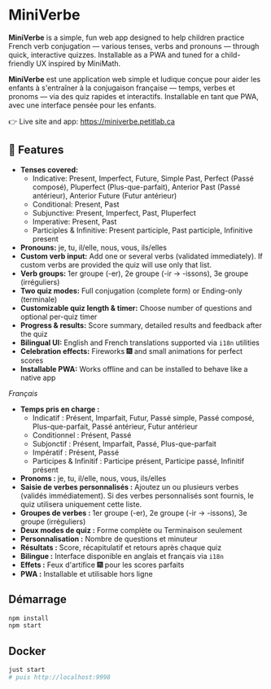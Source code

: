 # MiniVerbe

**MiniVerbe** is a simple, fun web app designed to help children practice French verb conjugation — various tenses, verbs and pronouns — through quick, interactive quizzes. Installable as a PWA and tuned for a child-friendly UX inspired by MiniMath.

**MiniVerbe** est une application web simple et ludique conçue pour aider les enfants à s'entraîner à la conjugaison française — temps, verbes et pronoms — via des quiz rapides et interactifs. Installable en tant que PWA, avec une interface pensée pour les enfants.

👉 Live site and app: https://miniverbe.petitlab.ca

## 🚀 Features

- **Tenses covered:**
	- Indicative: Present, Imperfect, Future, Simple Past, Perfect (Passé composé), Pluperfect (Plus-que-parfait), Anterior Past (Passé antérieur), Anterior Future (Futur antérieur)
	- Conditional: Present, Past
	- Subjunctive: Present, Imperfect, Past, Pluperfect
	- Imperative: Present, Past
	- Participles & Infinitive: Present participle, Past participle, Infinitive present
- **Pronouns:** je, tu, il/elle, nous, vous, ils/elles
- **Custom verb input:** Add one or several verbs (validated immediately). If custom verbs are provided the quiz will use only that list.
- **Verb groups:** 1er groupe (-er), 2e groupe (-ir → -issons), 3e groupe (irréguliers)
- **Two quiz modes:** Full conjugation (complete form) or Ending-only (terminale)
- **Customizable quiz length & timer:** Choose number of questions and optional per-quiz timer
- **Progress & results:** Score summary, detailed results and feedback after the quiz
- **Bilingual UI:** English and French translations supported via `i18n` utilities
- **Celebration effects:** Fireworks 🎆 and small animations for perfect scores
- **Installable PWA:** Works offline and can be installed to behave like a native app

_Français_

- **Temps pris en charge :**
	- Indicatif : Présent, Imparfait, Futur, Passé simple, Passé composé, Plus-que-parfait, Passé antérieur, Futur antérieur
	- Conditionnel : Présent, Passé
	- Subjonctif : Présent, Imparfait, Passé, Plus-que-parfait
	- Impératif : Présent, Passé
	- Participes & Infinitif : Participe présent, Participe passé, Infinitif présent
- **Pronoms :** je, tu, il/elle, nous, vous, ils/elles
- **Saisie de verbes personnalisés :** Ajoutez un ou plusieurs verbes (validés immédiatement). Si des verbes personnalisés sont fournis, le quiz utilisera uniquement cette liste.
- **Groupes de verbes :** 1er groupe (-er), 2e groupe (-ir → -issons), 3e groupe (irréguliers)
- **Deux modes de quiz :** Forme complète ou Terminaison seulement
- **Personnalisation :** Nombre de questions et minuteur
- **Résultats :** Score, récapitulatif et retours après chaque quiz
- **Bilingue :** Interface disponible en anglais et français via `i18n`
- **Effets :** Feux d'artifice 🎆 pour les scores parfaits
- **PWA :** Installable et utilisable hors ligne


## Démarrage
```bash
npm install
npm start
```

## Docker
```bash
just start
# puis http://localhost:9998
```